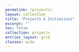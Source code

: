 ```yaml
---
permalink: /projects/
layout: collection
title: "Projects & Initiatives"
excerpt: ""
toc: false
collection: projects
entries_layout: grid
classes: wide
---
```


